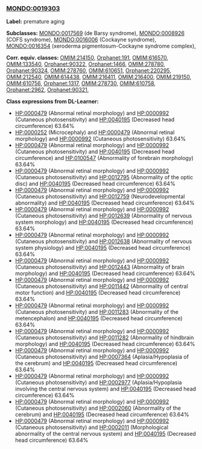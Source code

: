 
### [MONDO:0019303](http://purl.obolibrary.org/obo/MONDO_0019303)
**Label:** premature aging

**Subclasses:** [MONDO:0017569](http://purl.obolibrary.org/obo/MONDO_0017569) (de Barsy syndrome), [MONDO:0008926](http://purl.obolibrary.org/obo/MONDO_0008926) (COFS syndrome), [MONDO:0016006](http://purl.obolibrary.org/obo/MONDO_0016006) (Cockayne syndrome), [MONDO:0016354](http://purl.obolibrary.org/obo/MONDO_0016354) (xeroderma pigmentosum-Cockayne syndrome complex), 

**Corr. equiv. classes:** [OMIM:214150](http://purl.obolibrary.org/obo/OMIM_214150), [Orphanet:191](http://www.orpha.net/ORDO/Orphanet_191), [OMIM:616570](http://purl.obolibrary.org/obo/OMIM_616570), [OMIM:133540](http://purl.obolibrary.org/obo/OMIM_133540), [Orphanet:90322](http://www.orpha.net/ORDO/Orphanet_90322), [Orphanet:1466](http://www.orpha.net/ORDO/Orphanet_1466), [OMIM:278780](http://purl.obolibrary.org/obo/OMIM_278780), [Orphanet:90324](http://www.orpha.net/ORDO/Orphanet_90324), [OMIM:278760](http://purl.obolibrary.org/obo/OMIM_278760), [OMIM:610651](http://purl.obolibrary.org/obo/OMIM_610651), [Orphanet:220295](http://www.orpha.net/ORDO/Orphanet_220295), [OMIM:212540](http://purl.obolibrary.org/obo/OMIM_212540), [OMIM:614438](http://purl.obolibrary.org/obo/OMIM_614438), [OMIM:216411](http://purl.obolibrary.org/obo/OMIM_216411), [OMIM:216400](http://purl.obolibrary.org/obo/OMIM_216400), [OMIM:219150](http://purl.obolibrary.org/obo/OMIM_219150), [OMIM:610756](http://purl.obolibrary.org/obo/OMIM_610756), [Orphanet:1317](http://www.orpha.net/ORDO/Orphanet_1317), [OMIM:278730](http://purl.obolibrary.org/obo/OMIM_278730), [OMIM:610758](http://purl.obolibrary.org/obo/OMIM_610758), [Orphanet:2962](http://www.orpha.net/ORDO/Orphanet_2962), [Orphanet:90321](http://www.orpha.net/ORDO/Orphanet_90321), 

**Class expressions from DL-Learner:**

- [HP:0000479](http://purl.obolibrary.org/obo/HP_0000479) (Abnormal retinal morphology) and [HP:0000992](http://purl.obolibrary.org/obo/HP_0000992) (Cutaneous photosensitivity) and [HP:0040195](http://purl.obolibrary.org/obo/HP_0040195) (Decreased head circumference) 63.64%
- [HP:0000252](http://purl.obolibrary.org/obo/HP_0000252) (Microcephaly) and [HP:0000479](http://purl.obolibrary.org/obo/HP_0000479) (Abnormal retinal morphology) and [HP:0000992](http://purl.obolibrary.org/obo/HP_0000992) (Cutaneous photosensitivity) 63.64%
- [HP:0000479](http://purl.obolibrary.org/obo/HP_0000479) (Abnormal retinal morphology) and [HP:0000992](http://purl.obolibrary.org/obo/HP_0000992) (Cutaneous photosensitivity) and [HP:0040195](http://purl.obolibrary.org/obo/HP_0040195) (Decreased head circumference) and [HP:0100547](http://purl.obolibrary.org/obo/HP_0100547) (Abnormality of forebrain morphology) 63.64%
- [HP:0000479](http://purl.obolibrary.org/obo/HP_0000479) (Abnormal retinal morphology) and [HP:0000992](http://purl.obolibrary.org/obo/HP_0000992) (Cutaneous photosensitivity) and [HP:0012795](http://purl.obolibrary.org/obo/HP_0012795) (Abnormality of the optic disc) and [HP:0040195](http://purl.obolibrary.org/obo/HP_0040195) (Decreased head circumference) 63.64%
- [HP:0000479](http://purl.obolibrary.org/obo/HP_0000479) (Abnormal retinal morphology) and [HP:0000992](http://purl.obolibrary.org/obo/HP_0000992) (Cutaneous photosensitivity) and [HP:0012759](http://purl.obolibrary.org/obo/HP_0012759) (Neurodevelopmental abnormality) and [HP:0040195](http://purl.obolibrary.org/obo/HP_0040195) (Decreased head circumference) 63.64%
- [HP:0000479](http://purl.obolibrary.org/obo/HP_0000479) (Abnormal retinal morphology) and [HP:0000992](http://purl.obolibrary.org/obo/HP_0000992) (Cutaneous photosensitivity) and [HP:0012639](http://purl.obolibrary.org/obo/HP_0012639) (Abnormality of nervous system morphology) and [HP:0040195](http://purl.obolibrary.org/obo/HP_0040195) (Decreased head circumference) 63.64%
- [HP:0000479](http://purl.obolibrary.org/obo/HP_0000479) (Abnormal retinal morphology) and [HP:0000992](http://purl.obolibrary.org/obo/HP_0000992) (Cutaneous photosensitivity) and [HP:0012638](http://purl.obolibrary.org/obo/HP_0012638) (Abnormality of nervous system physiology) and [HP:0040195](http://purl.obolibrary.org/obo/HP_0040195) (Decreased head circumference) 63.64%
- [HP:0000479](http://purl.obolibrary.org/obo/HP_0000479) (Abnormal retinal morphology) and [HP:0000992](http://purl.obolibrary.org/obo/HP_0000992) (Cutaneous photosensitivity) and [HP:0012443](http://purl.obolibrary.org/obo/HP_0012443) (Abnormality of brain morphology) and [HP:0040195](http://purl.obolibrary.org/obo/HP_0040195) (Decreased head circumference) 63.64%
- [HP:0000479](http://purl.obolibrary.org/obo/HP_0000479) (Abnormal retinal morphology) and [HP:0000992](http://purl.obolibrary.org/obo/HP_0000992) (Cutaneous photosensitivity) and [HP:0011442](http://purl.obolibrary.org/obo/HP_0011442) (Abnormality of central motor function) and [HP:0040195](http://purl.obolibrary.org/obo/HP_0040195) (Decreased head circumference) 63.64%
- [HP:0000479](http://purl.obolibrary.org/obo/HP_0000479) (Abnormal retinal morphology) and [HP:0000992](http://purl.obolibrary.org/obo/HP_0000992) (Cutaneous photosensitivity) and [HP:0011283](http://purl.obolibrary.org/obo/HP_0011283) (Abnormality of the metencephalon) and [HP:0040195](http://purl.obolibrary.org/obo/HP_0040195) (Decreased head circumference) 63.64%
- [HP:0000479](http://purl.obolibrary.org/obo/HP_0000479) (Abnormal retinal morphology) and [HP:0000992](http://purl.obolibrary.org/obo/HP_0000992) (Cutaneous photosensitivity) and [HP:0011282](http://purl.obolibrary.org/obo/HP_0011282) (Abnormality of hindbrain morphology) and [HP:0040195](http://purl.obolibrary.org/obo/HP_0040195) (Decreased head circumference) 63.64%
- [HP:0000479](http://purl.obolibrary.org/obo/HP_0000479) (Abnormal retinal morphology) and [HP:0000992](http://purl.obolibrary.org/obo/HP_0000992) (Cutaneous photosensitivity) and [HP:0007364](http://purl.obolibrary.org/obo/HP_0007364) (Aplasia/Hypoplasia of the cerebrum) and [HP:0040195](http://purl.obolibrary.org/obo/HP_0040195) (Decreased head circumference) 63.64%
- [HP:0000479](http://purl.obolibrary.org/obo/HP_0000479) (Abnormal retinal morphology) and [HP:0000992](http://purl.obolibrary.org/obo/HP_0000992) (Cutaneous photosensitivity) and [HP:0002977](http://purl.obolibrary.org/obo/HP_0002977) (Aplasia/Hypoplasia involving the central nervous system) and [HP:0040195](http://purl.obolibrary.org/obo/HP_0040195) (Decreased head circumference) 63.64%
- [HP:0000479](http://purl.obolibrary.org/obo/HP_0000479) (Abnormal retinal morphology) and [HP:0000992](http://purl.obolibrary.org/obo/HP_0000992) (Cutaneous photosensitivity) and [HP:0002060](http://purl.obolibrary.org/obo/HP_0002060) (Abnormality of the cerebrum) and [HP:0040195](http://purl.obolibrary.org/obo/HP_0040195) (Decreased head circumference) 63.64%
- [HP:0000479](http://purl.obolibrary.org/obo/HP_0000479) (Abnormal retinal morphology) and [HP:0000992](http://purl.obolibrary.org/obo/HP_0000992) (Cutaneous photosensitivity) and [HP:0002011](http://purl.obolibrary.org/obo/HP_0002011) (Morphological abnormality of the central nervous system) and [HP:0040195](http://purl.obolibrary.org/obo/HP_0040195) (Decreased head circumference) 63.64%


